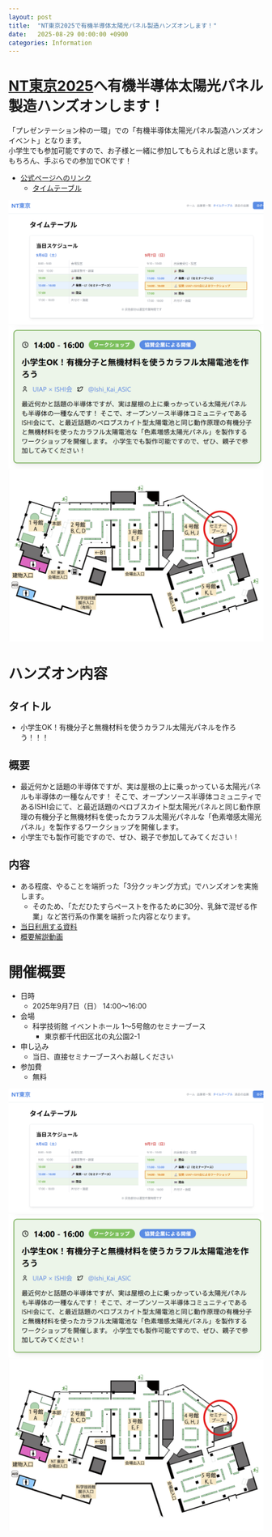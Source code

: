 ```yaml
---
layout: post
title:  "NT東京2025で有機半導体太陽光パネル製造ハンズオンします！"
date:   2025-08-29 00:00:00 +0900
categories: Information
---
```

# [NT東京2025](https://nt-tokyo.org/)へ有機半導体太陽光パネル製造ハンズオンします！
「プレゼンテーション枠の一環」での「有機半導体太陽光パネル製造ハンズオンイベント」となります。  
小学生でも参加可能ですので、お子様と一緒に参加してもらえればと思います。  
もちろん、手ぶらでの参加でOKです！  

- [公式ページへのリンク](https://nt-tokyo.org/)
    - [タイムテーブル](https://nt-tokyo.org/timetable)

![タイムテーブル](assets/images/NT/Tokyo2025/timetable.png)
![内容](assets/images/NT/Tokyo2025/contents.png)
![場所](assets/images/NT/Tokyo2025/place.png)


# ハンズオン内容
## タイトル
- 小学生OK！有機分子と無機材料を使うカラフル太陽光パネルを作ろう！！！
## 概要
- 最近何かと話題の半導体ですが、実は屋根の上に乗っかっている太陽光パネルも半導体の一種なんです！
そこで、オープンソース半導体コミュニティであるISHI会にて、と最近話題のペロブスカイト型太陽光パネルと同じ動作原理の有機分子と無機材料を使ったカラフル太陽光パネルな「色素増感太陽光パネル」を製作するワークショップを開催します。
- 小学生でも製作可能ですので、ぜひ、親子で参加してみてください！
## 内容
- ある程度、やることを端折った「3分クッキング方式」でハンズオンを実施します。
    - そのため、「ただひたすらペーストを作るために30分、乳鉢で混ぜる作業」など苦行系の作業を端折った内容となります。
- [当日利用する資料](https://ishi-kai.org/assets/presentation/event/202509/Dye-sensitized_solar_cells_V2.pdf)
- [概要解説動画](https://youtu.be/B_BENM9wfdA?si=A1lwTtHzRvtd7-Ef)


# 開催概要
- 日時 
    - 2025年9月7日（日） 14:00～16:00  
- 会場 
    - 科学技術館 イベントホール 1～5号館のセミナーブース
        - 東京都千代田区北の丸公園2-1
- 申し込み
    - 当日、直接セミナーブースへお越しください
- 参加費
    - 無料


![タイムテーブル](assets/images/NT/Tokyo2025/timetable.png)
![内容](assets/images/NT/Tokyo2025/contents.png)
![場所](assets/images/NT/Tokyo2025/place.png)
